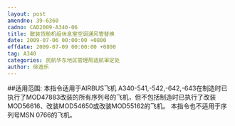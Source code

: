 ```yaml
---
layout: post
amendno: 39-6360
cadno: CAD2009-A340-06
title: 散装货舱机组休息室空调通风管替换
date: 2009-07-06 00:00:00 +0800
effdate: 2009-07-09 00:00:00 +0800
tag: A340
categories: 民航华东地区管理局适航审定处
author: 徐逸乐
---
```


##适用范围:
本指令适用于AIRBUS飞机 A340-541,-542,-642,-643在制造时已执行了MOD47883改装的所有序列号的飞机，但不包括制造时已执行了改装MOD56616、改装MOD54650或改装MOD55162的飞机。
本指令也不适用于序列号MSN 0766的飞机。

